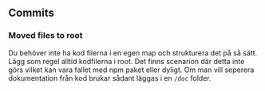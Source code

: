 ## Commits

### Moved files to root
Du behöver inte ha kod filerna i en egen map och strukturera det på så sätt. Lägg som regel alltid kodfilerna i root. Det finns scenarion där detta inte görs vilket kan vara fallet med npm paket eller dyligt. Om man vill seperera dokumentation från kod brukar sådant läggas i en `/doc` folder.
